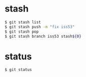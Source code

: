 # stash

```bash
$ git stash list
$ git stash push -m "fix iss53"
$ git stash pop
$ git stash branch iss53 stash${0}
```

# status

```bash
$ git status
```

